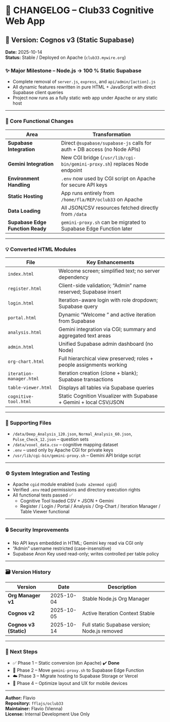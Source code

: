 # 🧾 CHANGELOG – Club33 Cognitive Web App

## 📘 Version: Cognos v3 (Static Supabase)
**Date:** 2025-10-14  
**Status:** Stable / Deployed on Apache (`club33.mywire.org`)

### ✨ Major Milestone – Node.js → 100 % Static Supabase
- Complete removal of `server.js`, `express`, and `api/admin/[action].js`
- All dynamic features rewritten in pure HTML + JavaScript with direct Supabase client queries
- Project now runs as a fully static web app under Apache or any static host

---

### 🧠 Core Functional Changes
| Area | Transformation |
|------|----------------|
| **Supabase Integration** | Direct `@supabase/supabase-js` calls for auth + DB access (no Node APIs) |
| **Gemini Integration** | New CGI bridge (`/usr/lib/cgi-bin/gemini-proxy.sh`) replaces Node endpoint |
| **Environment Handling** | `.env` now used by CGI script on Apache for secure API keys |
| **Static Hosting** | App runs entirely from `/home/fla/REP/oclub33` on Apache |
| **Data Loading** | All JSON/CSV resources fetched directly from `/data` |
| **Supabase Edge Function Ready** | `gemini-proxy.sh` can be migrated to Supabase Edge Function later |

---

### 💡 Converted HTML Modules
| File | Key Enhancements |
|------|------------------|
| `index.html` | Welcome screen; simplified text; no server dependency |
| `register.html` | Client-side validation; “Admin” name reserved; Supabase insert |
| `login.html` | Iteration-aware login with role dropdown; Supabase query |
| `portal.html` | Dynamic “Welcome <user>” and active iteration from Supabase |
| `analysis.html` | Gemini integration via CGI; summary and aggregated text areas |
| `admin.html` | Unified Supabase admin dashboard (no Node) |
| `org-chart.html` | Full hierarchical view preserved; roles + people assignments working |
| `iteration-manager.html` | Iteration creation (clone + blank); Supabase transactions |
| `table-viewer.html` | Displays all tables via Supabase queries |
| `cognitive-tool.html` | Static Cognition Visualizer with Supabase + Gemini + local CSV/JSON |

---

### 🧩 Supporting Files
- `/data/Deep_Analysis_120.json`, `Normal_Analysis_60.json`, `Pulse_Check_12.json` – question sets  
- `/data/voxel_data.csv` – cognitive mapping dataset  
- `.env` – used only by Apache CGI for private keys  
- `/usr/lib/cgi-bin/gemini-proxy.sh` – Gemini API bridge script  

---

### ⚙️ System Integration and Testing
- Apache `cgid` module enabled (`sudo a2enmod cgid`)
- Verified `.env` read permissions and directory execution rights
- All functional tests passed ✅  
  - Cognitive Tool loaded CSV + JSON + Gemini  
  - Register / Login / Portal / Analysis / Org-Chart / Iteration Manager / Table Viewer functional  

---

### 🔒 Security Improvements
- No API keys embedded in HTML; Gemini key read via CGI only  
- “Admin” username restricted (case-insensitive)  
- Supabase Anon Key used read-only; writes controlled per table policy  

---

### 🗃️ Version History
| Version | Date | Description |
|----------|------|-------------|
| **Org Manager v1** | 2025-10-04 | Stable Node.js Org Manager |
| **Cognos v2** | 2025-10-05 | Active Iteration Context Stable |
| **Cognos v3 (Static)** | 2025-10-14 | Full static Supabase version; Node.js removed |

---

### 🏁 Next Steps
- ✅ Phase 1 – Static conversion (on Apache) ✔️ **Done**
- 🧠 Phase 2 – Move `gemini-proxy.sh` to Supabase Edge Function 
- ☁️ Phase 3 – Migrate hosting to Supabase Storage or Vercel 
- 🎨 Phase 4 – Optimize layout and UX for mobile devices 

---

**Author:** Flavio  
**Repository:** `fflajs/oclub33`  
**Maintainer:** Flavio (Vienna)  
**License:** Internal Development Use Only  

